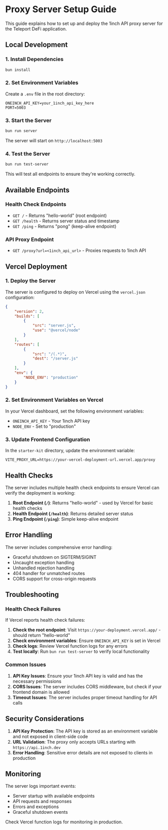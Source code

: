 # Proxy Server Setup Guide

This guide explains how to set up and deploy the 1inch API proxy server for the Teleport DeFi application.

## Local Development

### 1. Install Dependencies
```bash
bun install
```

### 2. Set Environment Variables
Create a `.env` file in the root directory:
```env
ONEINCH_API_KEY=your_1inch_api_key_here
PORT=5003
```

### 3. Start the Server
```bash
bun run server
```

The server will start on `http://localhost:5003`

### 4. Test the Server
```bash
bun run test-server
```

This will test all endpoints to ensure they're working correctly.

## Available Endpoints

### Health Check Endpoints
- `GET /` - Returns "hello-world" (root endpoint)
- `GET /health` - Returns server status and timestamp
- `GET /ping` - Returns "pong" (keep-alive endpoint)

### API Proxy Endpoint
- `GET /proxy?url=<1inch_api_url>` - Proxies requests to 1inch API

## Vercel Deployment

### 1. Deploy the Server
The server is configured to deploy on Vercel using the `vercel.json` configuration:

```json
{
    "version": 2,
    "builds": [
        {
            "src": "server.js",
            "use": "@vercel/node"
        }
    ],
    "routes": [
        {
            "src": "/(.*)",
            "dest": "/server.js"
        }
    ],
    "env": {
        "NODE_ENV": "production"
    }
}
```

### 2. Set Environment Variables on Vercel
In your Vercel dashboard, set the following environment variables:
- `ONEINCH_API_KEY` - Your 1inch API key
- `NODE_ENV` - Set to "production"

### 3. Update Frontend Configuration
In the `starter-kit` directory, update the environment variable:
```env
VITE_PROXY_URL=https://your-vercel-deployment-url.vercel.app/proxy
```

## Health Checks

The server includes multiple health check endpoints to ensure Vercel can verify the deployment is working:

1. **Root Endpoint (`/`)**: Returns "hello-world" - used by Vercel for basic health checks
2. **Health Endpoint (`/health`)**: Returns detailed server status
3. **Ping Endpoint (`/ping`)**: Simple keep-alive endpoint

## Error Handling

The server includes comprehensive error handling:
- Graceful shutdown on SIGTERM/SIGINT
- Uncaught exception handling
- Unhandled rejection handling
- 404 handler for unmatched routes
- CORS support for cross-origin requests

## Troubleshooting

### Health Check Failures
If Vercel reports health check failures:

1. **Check the root endpoint**: Visit `https://your-deployment.vercel.app/` - should return "hello-world"
2. **Check environment variables**: Ensure `ONEINCH_API_KEY` is set in Vercel
3. **Check logs**: Review Vercel function logs for any errors
4. **Test locally**: Run `bun run test-server` to verify local functionality

### Common Issues

1. **API Key Issues**: Ensure your 1inch API key is valid and has the necessary permissions
2. **CORS Issues**: The server includes CORS middleware, but check if your frontend domain is allowed
3. **Timeout Issues**: The server includes proper timeout handling for API calls

## Security Considerations

1. **API Key Protection**: The API key is stored as an environment variable and not exposed in client-side code
2. **URL Validation**: The proxy only accepts URLs starting with `https://api.1inch.dev`
3. **Error Handling**: Sensitive error details are not exposed to clients in production

## Monitoring

The server logs important events:
- Server startup with available endpoints
- API requests and responses
- Errors and exceptions
- Graceful shutdown events

Check Vercel function logs for monitoring in production. 